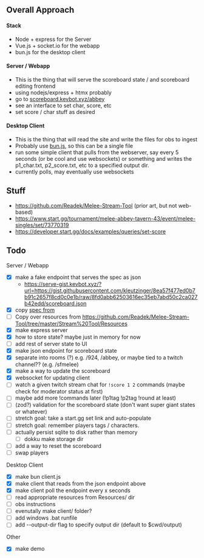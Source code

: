 ## Overall Approach

#### Stack

- Node + express for the Server
- Vue.js + socket.io for the webapp
- bun.js for the desktop client

#### Server / Webapp

- This is the thing that will serve the scoreboard state / and scoreboard editing frontend
- using nodejs/express + htmx probably
- go to [scoreboard.kevbot.xyz/abbey](https://scoreboard.kevbot.xyz/abbey)
- see an interface to set char, score, etc
- set score / char stuff as desired

#### Desktop Client

- This is the thing that will read the site and write the files for obs to ingest
- Probably use [bun.js](https://bun.sh/), so this can be a single file
- run some simple client that pulls from the webserver, say every 5 seconds (or be cool and use websockets) or something and writes the p1_char.txt, p2_score.txt, etc to a specified output dir.
- currently polls, may eventually use websockets

## Stuff

- https://github.com/Readek/Melee-Stream-Tool (prior art, but not web-based)
- https://www.start.gg/tournament/melee-abbey-tavern-43/event/melee-singles/set/73770319
- https://developer.start.gg/docs/examples/queries/set-score

## Todo

Server / Webapp

- [x] make a fake endpoint that serves the spec as json
  - https://serve-gist.kevbot.xyz/?url=https://gist.githubusercontent.com/kleutzinger/8ea57f477ed0b7b91c2657f8cd0c0e1b/raw/8fd0abb62503616ec35eb7abd50c2ca027b42edd/scoreboard.json
- [x] copy [spec from](https://github.com/Readek/Melee-Stream-Tool/blob/master/Stream%20Tool/Resources/Texts/ScoreboardInfo.json)
- [ ] Copy over resources from https://github.com/Readek/Melee-Stream-Tool/tree/master/Stream%20Tool/Resources
- [x] make express server
- [x] how to store state? maybe just in memory for now
- [ ] add rest of server state to UI
- [x] make json endpoint for scoreboard state
- [x] separate into rooms (?) e.g. /924, /abbey, or maybe tied to a twitch channel?? (e.g. /sfmelee)
- [x] make a way to update the scoreboard
- [x] websocket for updating client
- [ ] watch a given twitch stream chat for `!score 1 2` commands (maybe check for moderator status at first)
- [ ] maybe add more !commands later (!p1tag !p2tag !round at least)
- [ ] (zod?) validation for the scoreboard state (don't want super giant states or whatever)
- [ ] stretch goal: take a start.gg set link and auto-populate
- [ ] stretch goal: remember players tags / characters.
- [ ] actually persist sqlite to disk rather than memory
  - [ ] dokku make storage dir
- [ ] add a way to reset the scoreboard
- [ ] swap players

Desktop Client

- [x] make bun client.js
- [x] make client that reads from the json endpoint above
- [x] make client poll the endpoint every x seconds
- [ ] read appropriate resources from Resources/ dir
- [ ] obs instructions
- [ ] evenutally make client/ folder?
- [ ] add windows .bat runfile
- [ ] add --output-dir flag to specify output dir (default to $cwd/output)

Other

- [x] make demo
